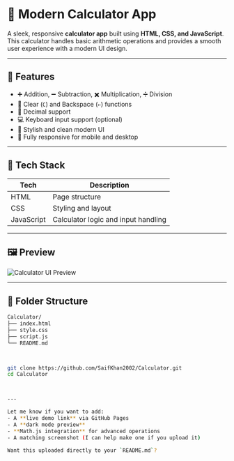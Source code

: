 # 🧮 Modern Calculator App

A sleek, responsive **calculator app** built using **HTML, CSS, and JavaScript**. This calculator handles basic arithmetic operations and provides a smooth user experience with a modern UI design.

---

## 🚀 Features

- ➕ Addition, ➖ Subtraction, ✖️ Multiplication, ➗ Division
- 🧼 Clear (`C`) and Backspace (`←`) functions
- 🎯 Decimal support
- 💻 Keyboard input support (optional)
- 🎨 Stylish and clean modern UI
- 📱 Fully responsive for mobile and desktop

---

## 🧰 Tech Stack

| Tech         | Description                  |
|--------------|------------------------------|
| HTML         | Page structure               |
| CSS          | Styling and layout           |
| JavaScript   | Calculator logic and input handling |

---

## 🖼️ Preview

![Calculator UI Preview](./screenshot.png) <!-- Replace with your own screenshot name -->

---

## 📂 Folder Structure

```bash
Calculator/
├── index.html
├── style.css
├── script.js
└── README.md



git clone https://github.com/SaifKhan2002/Calculator.git
cd Calculator



---

Let me know if you want to add:
- A **live demo link** via GitHub Pages  
- A **dark mode preview**  
- **Math.js integration** for advanced operations  
- A matching screenshot (I can help make one if you upload it)

Want this uploaded directly to your `README.md`?
